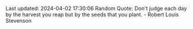 Last updated: 2024-04-02 17:30:06
Random Quote: Don't judge each day by the harvest you reap but by the seeds that you plant. - Robert Louis Stevenson